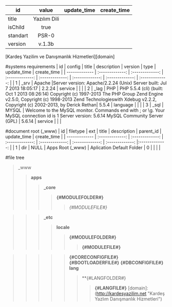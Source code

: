 <MTMarkdownOptions output='raw'>


| id | value | update_time | create_time |
| ------------- |:-------------: |:-------------: |:-------------: |
| title | Yazılım Dili|  | |
| isChild | true | | |
| standart | PSR-0 | | |
| version | v.1.3b | | |

[Kardeş Yazilim ve Danışmanlık Hizmetleri][domain]

#systems requirements
| id | config | title | description | version | type | update_time | create_time |
| ------------- | :-------------: | :-------------: | :-------------: | :-------------: | :-------------: | :-------------: | :-------------: |
| 1 | _srv | Apache |Server version: Apache/2.2.24 (Unix) Server built:   Jul  7 2013 18:05:17 | 2.2.24 | service | | |
| 2 | _lag | PHP | PHP 5.5.4 (cli) (built: Oct  1 2013 08:26:14) Copyright (c) 1997-2013 The PHP Group Zend Engine v2.5.0, Copyright (c) 1998-2013 Zend Technologieswith Xdebug v2.2.2, Copyright (c) 2002-2013, by Derick Rethan| 5.5.4 | language |  | |
| 3 | _sql | MYSQL | Welcome to the MySQL monitor.  Commands end with ; or \g. Your MySQL connection id is 1 Server version: 5.6.14 MySQL Community Server (GPL) | 5.6.14 | service | | |

#document root (_www)
| id | filetype | ext | title | description | parent_id | update_time | create_time |
| ------------- | :-------------: | :-------------: | :-------------: | :-------------: | :-------------: | :-------------: |:-------------: |
| 1 | dir | NULL | Apps Root (_www) | Aplication Default Folder | 0 | | | |

#file tree

> _www
>> **apps**
>>> **_core**
>>>> **{#MODULEFOLDER#}**
>>>>> _{#MODULEFILE#}_

>>> **_etc**
>>>> **locale**
>>>>> **{#MODULEFOLDER#}**
>>>>>> __{#MODULEFILE#}__

>>>>> __{#CORECONFIGFILE#}__
>>>>> __{#BOOTLOADERFILE#}__
>>>>> __{#DBCONFIGFILE#}__
>>>>> **lang**
>>>>>> **{#LANGFOLDER#} 
>>>>>>> __{#LANGFILE#}__
[domain]: (http://kardesyazilim.net "Kardeş Yazlım Danışmanlık Hizmetleri")
</MTMarkdownOptions>